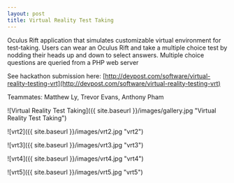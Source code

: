 ```yaml
---
layout: post
title: Virtual Reality Test Taking
---
```


Oculus Rift application that simulates customizable virtual environment for test-taking. Users can wear an Oculus Rift and take a multiple choice test by nodding their heads up and down to select answers. Multiple choice questions are queried from a PHP web server

See hackathon submission here: [http://devpost.com/software/virtual-reality-testing-vrt](http://devpost.com/software/virtual-reality-testing-vrt)

Teammates: Matthew Ly, Trevor Evans, Anthony Pham

![Virtual Reality Test Taking]({{ site.baseurl }}/images/gallery.jpg "Virtual Reality Test Taking")

![vrt2]({{ site.baseurl }}/images/vrt2.jpg "vrt2")

![vrt3]({{ site.baseurl }}/images/vrt3.jpg "vrt3")

![vrt4]({{ site.baseurl }}/images/vrt4.jpg "vrt4")

![vrt5]({{ site.baseurl }}/images/vrt5.jpg "vrt5")